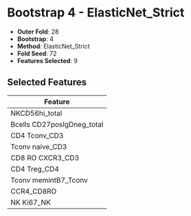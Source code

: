 # Bootstrap 4 - ElasticNet_Strict

- **Outer Fold**: 28
- **Bootstrap**: 4
- **Method**: ElasticNet_Strict
- **Fold Seed**: 72
- **Features Selected**: 9

## Selected Features

| Feature |
|---------|
| NKCD56hi_total |
| Bcells CD27posIgDneg_total |
| CD4 Tconv_CD3 |
| Tconv naive_CD3 |
| CD8 RO CXCR3_CD3 |
| CD4 Treg_CD4 |
| Tconv memintB7_Tconv |
| CCR4_CD8RO |
| NK Ki67_NK |
